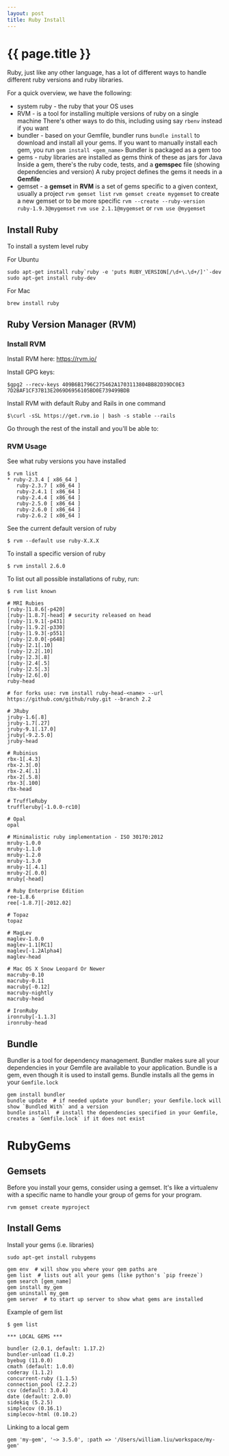```yaml
---
layout: post
title: Ruby Install
---
```



# {{ page.title }}

Ruby, just like any other language, has a lot of different ways to handle
different ruby versions and ruby libraries.

For a quick overview, we have the following:

* system ruby - the ruby that your OS uses
* RVM - is a tool for installing multiple versions of ruby on a single machine
        There's other ways to do this, including using say `rbenv` instead if you want
* bundler - based on your Gemfile, bundler runs `bundle install` to download and install all your gems.
            If you want to manually install each gem, you run `gem install <gem_name>`
            Bundler is packaged as a gem too
* gems - ruby libraries are installed as gems
         think of these as jars for Java
         Inside a gem, there's the ruby code, tests, and a __gemspec__ file (showing dependencies and version)
         A ruby project defines the gems it needs in a __Gemfile__
* gemset - a __gemset__ in __RVM__ is a set of gems specific to a given context, usually a project
           `rvm gemset list`
           `rvm gemset create mygemset` to create a new gemset
              or to be more specific `rvm --create --ruby-version ruby-1.9.3@mygemset`
           `rvm use 2.1.1@mygemset` or `rvm use @mygemset`

## Install Ruby

To install a system level ruby

For Ubuntu

    sudo apt-get install ruby`ruby -e 'puts RUBY_VERSION[/\d+\.\d+/]'`-dev
    sudo apt-get install ruby-dev

For Mac

    brew install ruby

## Ruby Version Manager (RVM)

### Install RVM

Install RVM here: https://rvm.io/

Install GPG keys:

    $gpg2 --recv-keys 409B6B1796C275462A1703113804BB82D39DC0E3 7D2BAF1CF37B13E2069D6956105BD0E739499BDB

Install RVM with default Ruby and Rails in one command

    $\curl -sSL https://get.rvm.io | bash -s stable --rails

Go through the rest of the install and you'll be able to:

### RVM Usage

See what ruby versions you have installed

    $ rvm list
    * ruby-2.3.4 [ x86_64 ]
       ruby-2.3.7 [ x86_64 ]
       ruby-2.4.1 [ x86_64 ]
       ruby-2.4.4 [ x86_64 ]
       ruby-2.5.0 [ x86_64 ]
       ruby-2.6.0 [ x86_64 ]
       ruby-2.6.2 [ x86_64 ]

See the current default version of ruby

    $ rvm --default use ruby-X.X.X

To install a specific version of ruby

    $ rvm install 2.6.0

To list out all possible installations of ruby, run:

    $ rvm list known

    # MRI Rubies
    [ruby-]1.8.6[-p420]
    [ruby-]1.8.7[-head] # security released on head
    [ruby-]1.9.1[-p431]
    [ruby-]1.9.2[-p330]
    [ruby-]1.9.3[-p551]
    [ruby-]2.0.0[-p648]
    [ruby-]2.1[.10]
    [ruby-]2.2[.10]
    [ruby-]2.3[.8]
    [ruby-]2.4[.5]
    [ruby-]2.5[.3]
    [ruby-]2.6[.0]
    ruby-head

    # for forks use: rvm install ruby-head-<name> --url https://github.com/github/ruby.git --branch 2.2

    # JRuby
    jruby-1.6[.8]
    jruby-1.7[.27]
    jruby-9.1[.17.0]
    jruby[-9.2.5.0]
    jruby-head

    # Rubinius
    rbx-1[.4.3]
    rbx-2.3[.0]
    rbx-2.4[.1]
    rbx-2[.5.8]
    rbx-3[.100]
    rbx-head

    # TruffleRuby
    truffleruby[-1.0.0-rc10]

    # Opal
    opal

    # Minimalistic ruby implementation - ISO 30170:2012
    mruby-1.0.0
    mruby-1.1.0
    mruby-1.2.0
    mruby-1.3.0
    mruby-1[.4.1]
    mruby-2[.0.0]
    mruby[-head]

    # Ruby Enterprise Edition
    ree-1.8.6
    ree[-1.8.7][-2012.02]

    # Topaz
    topaz

    # MagLev
    maglev-1.0.0
    maglev-1.1[RC1]
    maglev[-1.2Alpha4]
    maglev-head

    # Mac OS X Snow Leopard Or Newer
    macruby-0.10
    macruby-0.11
    macruby[-0.12]
    macruby-nightly
    macruby-head

    # IronRuby
    ironruby[-1.1.3]
    ironruby-head

## Bundle

Bundler is a tool for dependency management.
Bundler makes sure all your dependencies in your Gemfile are available to your application.
Bundle is a gem, even though it is used to install gems.
Bundle installs all the gems in your `Gemfile.lock`

    gem install bundler
    bundle update  # if needed update your bundler; your Gemfile.lock will show `Bundled With` and a version
    bundle install  # install the dependencies specified in your Gemfile, creates a `Gemfile.lock` if it does not exist

# RubyGems

## Gemsets

Before you install your gems, consider using a gemset. It's like a virtualenv with a specific name to handle
your group of gems for your program.

    rvm gemset create myproject

## Install Gems

Install your gems (i.e. libraries)

    sudo apt-get install rubygems

    gem env  # will show you where your gem paths are
    gem list  # lists out all your gems (like python's `pip freeze`)
    gem search [gem_name]
    gem install my_gem
    gem uninstall my_gem
    gem server  # to start up server to show what gems are installed

Example of gem list

    $ gem list

    *** LOCAL GEMS ***

    bundler (2.0.1, default: 1.17.2)
    bundler-unload (1.0.2)
    byebug (11.0.0)
    cmath (default: 1.0.0)
    coderay (1.1.2)
    concurrent-ruby (1.1.5)
    connection_pool (2.2.2)
    csv (default: 3.0.4)
    date (default: 2.0.0)
    sidekiq (5.2.5)
    simplecov (0.16.1)
    simplecov-html (0.10.2)

Linking to a local gem

    gem 'my-gem', '~> 3.5.0', :path => '/Users/william.liu/workspace/my-gem'


